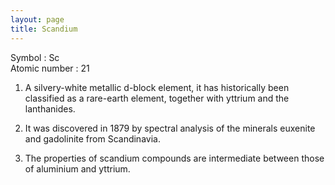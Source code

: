 ```yaml
---
layout: page
title: Scandium
---
```



Symbol : Sc<br/>
Atomic number : 21<br/>

1. A silvery-white metallic d-block element, it has historically been classified as a rare-earth element, together with yttrium and the lanthanides. 

2. It was discovered in 1879 by spectral analysis of the minerals euxenite and gadolinite from Scandinavia. 

3. The properties of scandium compounds are intermediate between those of aluminium and yttrium.